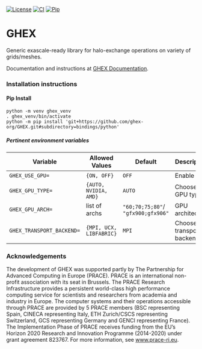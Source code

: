 [![License](https://img.shields.io/badge/License-BSD%203--Clause-blue.svg)](https://opensource.org/licenses/BSD-3-Clause)
[![CI](https://github.com/ghex-org/GHEX/actions/workflows/CI.yml/badge.svg)](https://github.com/ghex-org/GHEX/actions/workflows/CI.yml)
[![Pip](https://github.com/ghex-org/GHEX/actions/workflows/test_pip.yml/badge.svg)](https://github.com/ghex-org/GHEX/actions/workflows/test_pip.yml)
# GHEX
Generic exascale-ready library for halo-exchange operations on variety of grids/meshes.

Documentation and instructions at [GHEX Documentation](https://ghex-org.github.io/GHEX/).

### Installation instructions


#### Pip Install

```
python -m venv ghex_venv
. ghex_venv/bin/activate
python -m pip install 'git+https://github.com/ghex-org/GHEX.git#subdirectory=bindings/python'
```

##### Pertinent environment variables

| Variable                  | Allowed Values          | Default                            | Description              |
| ------------------------- | ----------------------- | ---------------------------------- | ------------------------ |
| `GHEX_USE_GPU=`           | `{ON, OFF}`             | `OFF`                              | Enable GPU               |
| `GHEX_GPU_TYPE=`          | `{AUTO, NVIDIA, AMD}`   | `AUTO`                             | Choose GPU type          |
| `GHEX_GPU_ARCH=`          | list of archs           | `"60;70;75;80"`/ `"gfx900;gfx906"` | GPU architecture         |
| `GHEX_TRANSPORT_BACKEND=` | `{MPI, UCX, LIBFABRIC}` | `MPI`                              | Choose transport backend |

### Acknowledgements

The development of GHEX was supported partly by The Partnership for Advanced
Computing in Europe (PRACE). PRACE is an international non-profit association
with its seat in Brussels. The PRACE Research Infrastructure provides a
persistent world-class high performance computing service for scientists and
researchers from academia and industry in Europe. The computer systems and
their operations accessible through PRACE are provided by 5 PRACE members (BSC
representing Spain, CINECA representing Italy, ETH Zurich/CSCS representing
Switzerland, GCS representing Germany and GENCI representing France). The
Implementation Phase of PRACE receives funding from the EU’s Horizon 2020
Research and Innovation Programme (2014-2020) under grant agreement 823767. For
more information, see www.prace-ri.eu.
